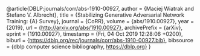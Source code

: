 @article{DBLP:journals/corr/abs-1910-00927,
  author    = {Maciej Wiatrak and
               Stefano V. Albrecht},
  title     = {Stabilizing Generative Adversarial Network Training: {A} Survey},
  journal   = {CoRR},
  volume    = {abs/1910.00927},
  year      = {2019},
  url       = {http://arxiv.org/abs/1910.00927},
  archivePrefix = {arXiv},
  eprint    = {1910.00927},
  timestamp = {Fri, 04 Oct 2019 12:28:06 +0200},
  biburl    = {https://dblp.org/rec/journals/corr/abs-1910-00927.bib},
  bibsource = {dblp computer science bibliography, https://dblp.org}
}